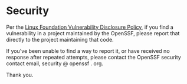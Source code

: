 # Security

Per the
[Linux Foundation Vulnerability Disclosure Policy](https://www.linuxfoundation.org/security),
if you find a vulnerability in a project maintained by the OpenSSF,
please report that directly to the project maintaining that code.

If you've been unable to find a way to report it,
or have received no response after repeated attempts, please contact the
OpenSSF security contact email, security @ openssf . org.

Thank you.